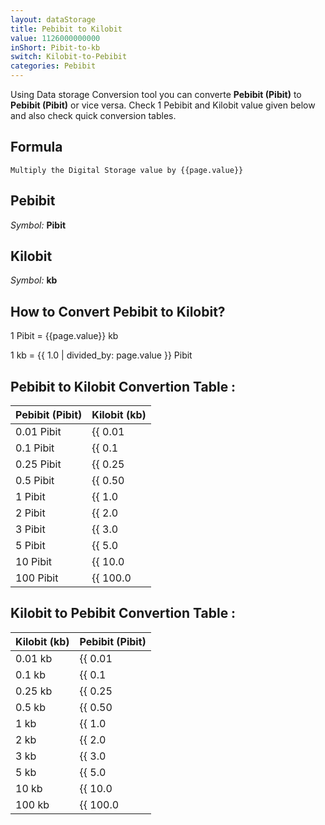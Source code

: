 ```yaml
---
layout: dataStorage
title: Pebibit to Kilobit
value: 1126000000000
inShort: Pibit-to-kb
switch: Kilobit-to-Pebibit
categories: Pebibit
---
```


Using Data storage Conversion tool you can converte **Pebibit (Pibit)** to **Pebibit (Pibit)** or vice versa. Check 1 Pebibit and Kilobit value given below and also check quick conversion tables.

## Formula
`Multiply the Digital Storage value by {{page.value}}`

## Pebibit
*Symbol:* **Pibit**

## Kilobit
*Symbol:* **kb**

## How to Convert Pebibit to Kilobit?

1 Pibit = {{page.value}} kb

1 kb = {{ 1.0 | divided_by: page.value }} Pibit


## Pebibit to Kilobit Convertion Table :

| Pebibit (Pibit) | Kilobit (kb) |
| ---- | ---- |
| 0.01 Pibit | {{ 0.01 | times: page.value }} kb |
| 0.1 Pibit | {{ 0.1 | times: page.value }} kb |
| 0.25 Pibit | {{ 0.25 | times: page.value }} kb |
| 0.5 Pibit | {{ 0.50 | times: page.value }} kb |
| 1 Pibit | {{ 1.0 | times: page.value }} kb |
| 2 Pibit | {{ 2.0 | times: page.value }} kb |
| 3 Pibit | {{ 3.0 | times: page.value }} kb |
| 5 Pibit | {{ 5.0 | times: page.value }} kb |
| 10 Pibit | {{ 10.0 | times: page.value }} kb |
| 100 Pibit | {{ 100.0 | times: page.value }} kb |

## Kilobit to Pebibit Convertion Table :

| Kilobit (kb) | Pebibit (Pibit) |
| ---- | ---- |
| 0.01 kb | {{ 0.01 | divided_by: page.value }} Pibit |
| 0.1 kb | {{ 0.1 | divided_by: page.value }} Pibit |
| 0.25 kb | {{ 0.25 | divided_by: page.value }} Pibit |
| 0.5 kb | {{ 0.50 | divided_by: page.value }} Pibit |
| 1 kb | {{ 1.0 | divided_by: page.value }} Pibit |
| 2 kb | {{ 2.0 | divided_by: page.value }} Pibit |
| 3 kb | {{ 3.0 | divided_by: page.value }} Pibit |
| 5 kb | {{ 5.0 | divided_by: page.value }} Pibit |
| 10 kb | {{ 10.0 | divided_by: page.value }} Pibit |
| 100 kb | {{ 100.0 | divided_by: page.value }} Pibit |


<script>
document.getElementById('selectInput')[19].selected = true
document.getElementById('selectOutput')[2].selected = true
</script>

